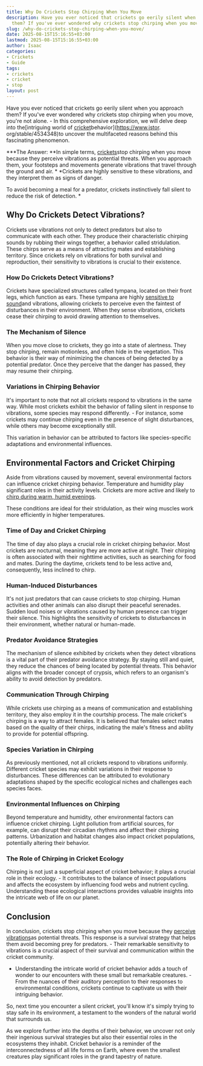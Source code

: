 ```yaml
---
title: Why Do Crickets Stop Chirping When You Move
description: Have you ever noticed that crickets go eerily silent when you approach
  them? If you've ever wondered why crickets stop chirping when you move, you're not...
slug: /why-do-crickets-stop-chirping-when-you-move/
date: 2025-08-15T15:16:55+03:00
lastmod: 2025-08-15T15:16:55+03:00
author: Isaac
categories:
- Crickets
- Guide
tags:
- crickets
- cricket
- stop
layout: post
---
```

Have you ever noticed that crickets go eerily silent when you approach them? If you've ever wondered why crickets stop chirping when you move, you're not alone. - In this comprehensive exploration, we will delve deep into the[intriguing world of [cricket](https://pestpolicy.com/are-crickets-decomposers/)behavior](https://www.jstor. org/stable/4534348)to uncover the multifaceted reasons behind this fascinating phenomenon.

***The Answer: **In simple terms, [crickets](https://pestpolicy.com/are-crickets-good-or-bad/)stop chirping when you move because they perceive vibrations as potential threats. When you approach them, your footsteps and movements generate vibrations that travel through the ground and air. * *Crickets are highly sensitive to these vibrations, and they interpret them as signs of danger.

To avoid becoming a meal for a predator, crickets instinctively fall silent to reduce the risk of detection. *

##  **Why Do Crickets Detect Vibrations?**

Crickets use vibrations not only to detect predators but also to communicate with each other. They produce their characteristic chirping sounds by rubbing their wings together, a behavior called stridulation. These chirps serve as a means of attracting mates and establishing territory. Since crickets rely on vibrations for both survival and reproduction, their sensitivity to vibrations is crucial to their existence.

###  **How Do Crickets Detect Vibrations?**

Crickets have specialized structures called tympana, located on their front legs, which function as ears. These tympana are highly [sensitive to sound](https://www.jstor.org/stable/2829808)and vibrations, allowing crickets to perceive even the faintest of disturbances in their environment. When they sense vibrations, crickets cease their chirping to avoid drawing attention to themselves.

###  **The Mechanism of Silence**

When you move close to crickets, they go into a state of alertness. They stop chirping, remain motionless, and often hide in the vegetation. This behavior is their way of minimizing the chances of being detected by a potential predator. Once they perceive that the danger has passed, they may resume their chirping.

###  **Variations in Chirping Behavior**

It's important to note that not all crickets respond to vibrations in the same way. While most crickets exhibit the behavior of falling silent in response to vibrations, some species may respond differently. - For instance, some crickets may continue chirping even in the presence of slight disturbances, while others may become exceptionally still.

This variation in behavior can be attributed to factors like species-specific adaptations and environmental influences.

##  **Environmental Factors and Cricket Chirping**

Aside from vibrations caused by movement, several environmental factors can influence cricket chirping behavior. Temperature and humidity play significant roles in their activity levels. Crickets are more active and likely to [chirp during warm, humid evenings](https://www.scientificamerican.com/article/why-do-crickets-chirp-more/).

These conditions are ideal for their stridulation, as their wing muscles work more efficiently in higher temperatures.

###  **Time of Day and Cricket Chirping**

The time of day also plays a crucial role in cricket chirping behavior. Most crickets are nocturnal, meaning they are more active at night. Their chirping is often associated with their nighttime activities, such as searching for food and mates. During the daytime, crickets tend to be less active and, consequently, less inclined to chirp.

###  **Human-Induced Disturbances**

It's not just predators that can cause crickets to stop chirping. Human activities and other animals can also disrupt their peaceful serenades. Sudden loud noises or vibrations caused by human presence can trigger their silence. This highlights the sensitivity of crickets to disturbances in their environment, whether natural or human-made.

###  **Predator Avoidance Strategies**

The mechanism of silence exhibited by crickets when they detect vibrations is a vital part of their predator avoidance strategy. By staying still and quiet, they reduce the chances of being located by potential threats. This behavior aligns with the broader concept of crypsis, which refers to an organism's ability to avoid detection by predators.

###  **Communication Through Chirping**

While crickets use chirping as a means of communication and establishing territory, they also employ it in the courtship process. The male cricket's chirping is a way to attract females. It is believed that females select mates based on the quality of their chirps, indicating the male's fitness and ability to provide for potential offspring.

###  **Species Variation in Chirping**

As previously mentioned, not all crickets respond to vibrations uniformly. Different cricket species may exhibit variations in their response to disturbances. These differences can be attributed to evolutionary adaptations shaped by the specific ecological niches and challenges each species faces.

###  **Environmental Influences on Chirping**

Beyond temperature and humidity, other environmental factors can influence cricket chirping. Light pollution from artificial sources, for example, can disrupt their circadian rhythms and affect their chirping patterns. Urbanization and habitat changes also impact cricket populations, potentially altering their behavior.

###  **The Role of Chirping in Cricket Ecology**

Chirping is not just a superficial aspect of cricket behavior; it plays a crucial role in their ecology. - It contributes to the balance of insect populations and affects the ecosystem by influencing food webs and nutrient cycling. Understanding these ecological interactions provides valuable insights into the intricate web of life on our planet.

##  **Conclusion**

In conclusion, crickets stop chirping when you move because they [perceive vibrations](https://pestpolicy.com/why-do-crickets-jump-towards-you/)as potential threats. This response is a survival strategy that helps them avoid becoming prey for predators. - Their remarkable sensitivity to vibrations is a crucial aspect of their survival and communication within the cricket community.

- Understanding the intricate world of cricket behavior adds a touch of wonder to our encounters with these small but remarkable creatures. - From the nuances of their auditory perception to their responses to environmental conditions, crickets continue to captivate us with their intriguing behavior.

So, next time you encounter a silent cricket, you'll know it's simply trying to stay safe in its environment, a testament to the wonders of the natural world that surrounds us.

As we explore further into the depths of their behavior, we uncover not only their ingenious survival strategies but also their essential roles in the ecosystems they inhabit. Cricket behavior is a reminder of the interconnectedness of all life forms on Earth, where even the smallest creatures play significant roles in the grand tapestry of nature.
